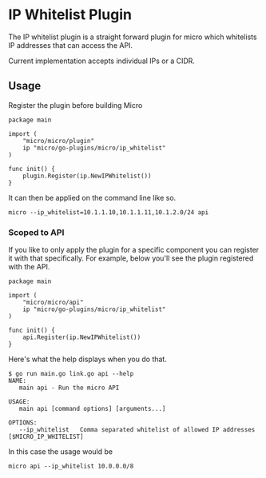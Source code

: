 # IP Whitelist Plugin

The IP whitelist plugin is a straight forward plugin for micro which whitelists IP addresses that can access the API.

Current implementation accepts individual IPs or a CIDR.

## Usage

Register the plugin before building Micro

```
package main

import (
	"micro/micro/plugin"
	ip "micro/go-plugins/micro/ip_whitelist"
)

func init() {
	plugin.Register(ip.NewIPWhitelist())
}
```

It can then be applied on the command line like so.

```
micro --ip_whitelist=10.1.1.10,10.1.1.11,10.1.2.0/24 api
```

### Scoped to API

If you like to only apply the plugin for a specific component you can register it with that specifically. 
For example, below you'll see the plugin registered with the API.

```
package main

import (
	"micro/micro/api"
	ip "micro/go-plugins/micro/ip_whitelist"
)

func init() {
	api.Register(ip.NewIPWhitelist())
}
```

Here's what the help displays when you do that.

```
$ go run main.go link.go api --help
NAME:
   main api - Run the micro API

USAGE:
   main api [command options] [arguments...]

OPTIONS:
   --ip_whitelist 	Comma separated whitelist of allowed IP addresses [$MICRO_IP_WHITELIST]
```

In this case the usage would be

```
micro api --ip_whitelist 10.0.0.0/8
```
